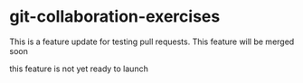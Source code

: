 # git-collaboration-exercises

This is a feature update for testing pull requests. This feature will be merged soon


this feature is not yet ready to launch